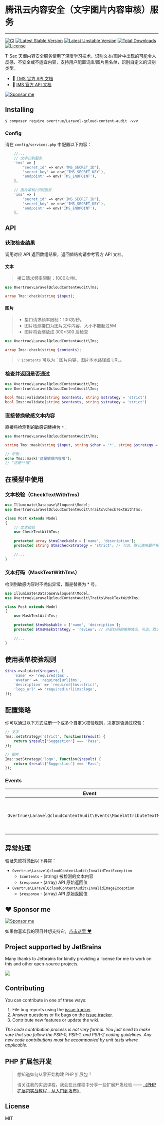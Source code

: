 # 腾讯云内容安全（文字图片内容审核）服务

---

[![CI](https://github.com/overtrue/Laravel-qcloud-content-audit/actions/workflows/ci.yml/badge.svg)](https://github.com/overtrue/Laravel-qcloud-content-audit/actions/workflows/ci.yml)
[![Latest Stable Version](https://poser.pugx.org/overtrue/Laravel-qcloud-content-audit/v/stable.svg)](https://packagist.org/packages/overtrue/Laravel-qcloud-content-audit) 
[![Latest Unstable Version](https://poser.pugx.org/overtrue/Laravel-qcloud-content-audit/v/unstable.svg)](https://packagist.org/packages/overtrue/Laravel-qcloud-content-audit) 
[![Total Downloads](https://poser.pugx.org/overtrue/Laravel-qcloud-content-audit/downloads)](https://packagist.org/packages/overtrue/Laravel-qcloud-content-audit) 
[![License](https://poser.pugx.org/overtrue/Laravel-qcloud-content-audit/license)](https://packagist.org/packages/overtrue/Laravel-qcloud-content-audit)

T-Sec 天御内容安全服务使用了深度学习技术，识别文本/图片中出现的可能令人反感、不安全或不适宜内容，支持用户配置词库/图片黑名单，识别自定义的识别类型。

- :book: [TMS 官方 API 文档](https://cloud.tencent.com/product/tms)
- :book: [IMS 官方 API 文档](https://cloud.tencent.com/product/ims)

[![Sponsor me](https://github.com/overtrue/overtrue/blob/master/sponsor-me-button-s.svg?raw=true)](https://github.com/sponsors/overtrue)

## Installing

```shell
$ composer require overtrue/Laravel-qcloud-content-audit -vvv
```

### Config

请在 `config/services.php` 中配置以下内容：

```php
    //...
    // 文字识别服务
    'tms' => [
        'secret_id' => env('TMS_SECRET_ID'),
        'secret_key' => env('TMS_SECRET_KEY'),
        'endpoint' => env('TMS_ENDPOINT'),
    ],
    
    // 图片审核/识别服务
    'ims' => [
        'secret_id' => env('IMS_SECRET_ID'),
        'secret_key' => env('IMS_SECRET_KEY'),
        'endpoint' => env('IMS_ENDPOINT'),
    ],
```

## API

### 获取检查结果

调用对应 API 返回数组结果，返回值结构请参考官方 API 文档。

#### 文本

> 接口请求频率限制：1000次/秒。

```php
use Overtrue\LaravelQcloudContentAudit\Tms;

array Tms::check(string $input);
```

#### 图片

> - 接口请求频率限制：100次/秒。
> - 图片检测接口为图片文件内容，大小不能超过5M
> - 图片将会缩放成 300*300 后检查

```php
use Overtrue\LaravelQcloudContentAudit\Ims;

array Ims::check(string $contents);
```
> 💡 `$contents` 可以为：图片内容、图片本地路径或 URL。

### 检查并返回是否通过

```php
use Overtrue\LaravelQcloudContentAudit\Tms;
use Overtrue\LaravelQcloudContentAudit\Ims;

bool Tms::validate(string $contents, string $strategy = 'strict')
bool Ims::validate(string $contents, string $strategy = 'strict')
```

### 直接替换敏感文本内容

直接将检测到的敏感词替换为 `*`：

```php
use Overtrue\LaravelQcloudContentAudit\Tms;

string Tms::mask(string $input, string $char = '*', string $strategy = 'strict');

// 示例：
echo Tms::mask('这是敏感内容哦'); 
// "这是**哦"
```

## 在模型中使用

### 文本校验（CheckTextWithTms）

```php
use Illuminate\Database\Eloquent\Model;
use Overtrue\LaravelQcloudContentAudit\Traits\CheckTextWithTms;

class Post extends Model 
{
    // 文本校验
    use CheckTextWithTms;
    
    protected array $tmsCheckable = ['name', 'description'];
    protected string $tmsCheckStrategy = 'strict'; // 可选，默认使用最严格模式
    
    //...
}
```

### 文本打码（MaskTextWithTms）

检测到敏感内容时不抛出异常，而是替换为 * 号。

```php
use Illuminate\Database\Eloquent\Model;
use Overtrue\LaravelQcloudContentAudit\Traits\MaskTextWithTms;

class Post extends Model 
{
    use MaskTextWithTms;
    
    protected $tmsMaskable = ['name', 'description'];
    protected $tmsMaskStrategy = 'review'; // 开启打码的策略情况，可选，默认使用最严格模式
    
    //...
}
```

## 使用表单校验规则

```php
$this->validate($request, [
	'name' => 'required|tms',
	'avatar' => 'required|url|ims',
	'description' => 'required|tms:strict',
	'logo_url' => 'required|url|ims:logo',
]);
```

## 配置策略

你可以通过以下方式注册一个或多个自定义校验规则，决定是否通过校验：

```php
// 文字
Tms::setStrategy('strict', function($result) {
	return $result['Suggestion'] === 'Pass';
});

// 图片
Ims::setStrategy('logo', function($result) {
	return $result['Suggestion'] === 'Pass';
});
```

### Events

| **Event**                                       | **Description**                             |
| ----------------------------------------------- | ------------------------------------------- |
| `Overtrue\LaravelQcloudContentAudit\Events\ModelAttributeTextMasked`    | 模型属性值打码后触发. 可获取 `$model` 和 `$attribute` |

## 异常处理

验证失败将抛出以下异常：

- `Overtrue\LaravelQcloudContentAudit\InvalidTextException`
    - `$contents` - (string) 被检测的文本内容
    - `$response` - (array) API 原始返回值
- `Overtrue\LaravelQcloudContentAudit\InvalidImageException`
    - `$response` - (array) API 原始返回值

## :heart: Sponsor me 

[![Sponsor me](https://github.com/overtrue/overtrue/blob/master/sponsor-me.svg?raw=true)](https://github.com/sponsors/overtrue)

如果你喜欢我的项目并想支持它，[点击这里 :heart:](https://github.com/sponsors/overtrue)

## Project supported by JetBrains

Many thanks to Jetbrains for kindly providing a license for me to work on this and other open-source projects.

[![](https://resources.jetbrains.com/storage/products/company/brand/logos/jb_beam.svg)](https://www.jetbrains.com/?from=https://github.com/overtrue)


## Contributing

You can contribute in one of three ways:

1. File bug reports using the [issue tracker](https://github.com/overtrue/laravel-package/issues).
2. Answer questions or fix bugs on the [issue tracker](https://github.com/overtrue/laravel-package/issues).
3. Contribute new features or update the wiki.

_The code contribution process is not very formal. You just need to make sure that you follow the PSR-0, PSR-1, and PSR-2 coding guidelines. Any
new code contributions must be accompanied by unit tests where applicable._

## PHP 扩展包开发

> 想知道如何从零开始构建 PHP 扩展包？
>
> 请关注我的实战课程，我会在此课程中分享一些扩展开发经验 —— [《PHP 扩展包实战教程 - 从入门到发布》](https://learnku.com/courses/creating-package)

## License

MIT
